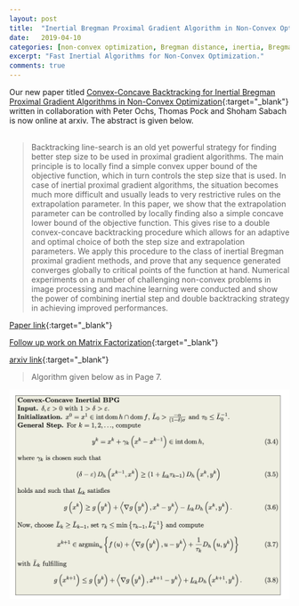 ```yaml
---
layout: post
title:  "Inertial Bregman Proximal Gradient Algorithm in Non-Convex Optimization"
date:   2019-04-10 
categories: [non-convex optimization, Bregman distance, inertia, Bregman proximal gradient (BPG),CoCaIn BPG,  machine learning, computer vision,mathematical optimization]
excerpt: "Fast Inertial Algorithms for Non-Convex Optimization."
comments: true
---
```

Our new paper titled [Convex-Concave Backtracking for Inertial Bregman Proximal
Gradient Algorithms in Non-Convex Optimization](https://www.researchgate.net/publication/332300750_Convex-Concave_Backtracking_for_Inertial_Bregman_Proximal_Gradient_Algorithms_in_Non-Convex_Optimization){:target="_blank"} written  in collaboration with Peter Ochs, Thomas Pock and Shoham Sabach is now online at arxiv. The abstract is given below.
<br><br>
>Backtracking line-search is an old yet powerful strategy for finding better step size to be used in proximal gradient algorithms. The main principle is to locally find a simple convex upper bound of the objective function, which in turn controls the step size that is used. In case of inertial proximal gradient algorithms, the situation becomes much more difficult and usually leads to very restrictive rules on the extrapolation parameter. In this paper, we show that the extrapolation parameter can be controlled by locally finding also a simple concave lower bound of the objective function. This gives rise to a double convex-concave backtracking procedure which allows for an adaptive and optimal choice of both the step size and extrapolation parameters. We apply this procedure to the class of inertial Bregman proximal gradient methods, and prove that any sequence generated converges globally to critical points of the function at hand. Numerical experiments on a number of challenging non-convex problems in image processing and machine learning were conducted and show the power of combining inertial step and double backtracking strategy in achieving improved performances.

[Paper link](https://www.researchgate.net/publication/332300750_Convex-Concave_Backtracking_for_Inertial_Bregman_Proximal_Gradient_Algorithms_in_Non-Convex_Optimization){:target="_blank"} 

[Follow up work on Matrix Factorization](/articles/2019-05/New-Fast-Non-Alternating-Inertial-Algorithms-for-Matrix-Factorization){:target="_blank"} 

[arxiv link](https://arxiv.org/abs/1904.03537){:target="_blank"}

> Algorithm given below as in Page 7.

![image](/cocain-bpg-algorithm.png)

